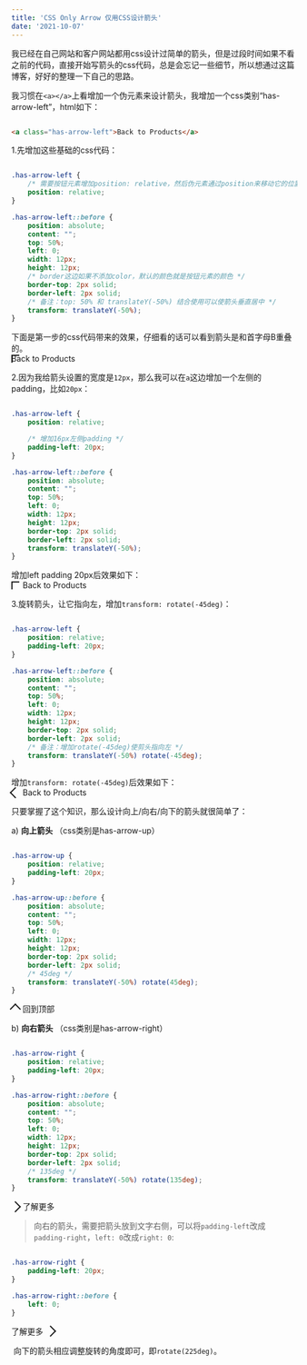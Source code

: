 ```yaml
---
title: 'CSS Only Arrow 仅用CSS设计箭头'
date: '2021-10-07'
---
```


我已经在自己网站和客户网站都用css设计过简单的箭头，但是过段时间如果不看之前的代码，直接开始写箭头的css代码，总是会忘记一些细节，所以想通过这篇博客，好好的整理一下自己的思路。

我习惯在`<a></a>`上看增加一个伪元素来设计箭头，我增加一个css类别“has-arrow-left”，html如下：
```html

<a class="has-arrow-left">Back to Products</a>

```

1.先增加这些基础的css代码：
```css

.has-arrow-left {
    /* 需要按钮元素增加position: relative，然后伪元素通过position来移动它的位置 */
    position: relative;
}

.has-arrow-left::before {
    position: absolute;
    content: "";
    top: 50%;
    left: 0;
    width: 12px;
    height: 12px;
    /* border这边如果不添加color，默认的颜色就是按钮元素的颜色 */
    border-top: 2px solid;
    border-left: 2px solid;
    /* 备注：top: 50% 和 translateY(-50%) 结合使用可以使箭头垂直居中 */
    transform: translateY(-50%);
}

```

下面是第一步的css代码带来的效果，仔细看的话可以看到箭头是和首字母B重叠的。<br>
<a class="has-arrow-left-1">Back to Products</a>
<style>
.has-arrow-left-1 {
  position: relative;
}
.has-arrow-left-1::before {
  position: absolute;
  content: "";
  top: 50%;
  left: 0;
  width: 12px;
  height: 12px;
  border-top: 2px solid;
  border-left: 2px solid;
  transform: translateY(-50%);
}
</style>

2.因为我给箭头设置的宽度是`12px`，那么我可以在`a`这边增加一个左侧的padding，比如`20px`：
```css

.has-arrow-left {
    position: relative;

    /* 增加16px左侧padding */
    padding-left: 20px;
}

.has-arrow-left::before {
    position: absolute;
    content: "";
    top: 50%;
    left: 0;
    width: 12px;
    height: 12px;
    border-top: 2px solid;
    border-left: 2px solid;
    transform: translateY(-50%);
}

```

增加left padding 20px后效果如下：<br>
<a class="has-arrow-left-2">Back to Products</a>
<style>
.has-arrow-left-2 {
  position: relative;
  padding-left: 20px;
}
.has-arrow-left-2::before {
  position: absolute;
  content: "";
  top: 50%;
  left: 0;
  width: 12px;
  height: 12px;
  border-top: 2px solid;
  border-left: 2px solid;
  transform: translateY(-50%);
}
</style>

3.旋转箭头，让它指向左，增加`transform: rotate(-45deg)`：
```css

.has-arrow-left {
    position: relative;
    padding-left: 20px;
}

.has-arrow-left::before {
    position: absolute;
    content: "";
    top: 50%;
    left: 0;
    width: 12px;
    height: 12px;
    border-top: 2px solid;
    border-left: 2px solid;
    /* 备注：增加rotate(-45deg)使剪头指向左 */
    transform: translateY(-50%) rotate(-45deg);
}

```
增加`transform: rotate(-45deg)`后效果如下：<br>
<a class="has-arrow-left-3">Back to Products</a>
<style>
.has-arrow-left-3 {
  position: relative;
  padding-left: 20px;
}
.has-arrow-left-3::before {
  position: absolute;
  content: "";
  top: 50%;
  left: 0;
  width: 12px;
  height: 12px;
  border-top: 2px solid;
  border-left: 2px solid;
  transform: translateY(-50%) rotate(-45deg);
}
</style>

只要掌握了这个知识，那么设计向上/向右/向下的箭头就很简单了：


a) **向上箭头** （css类别是has-arrow-up）
```css

.has-arrow-up {
    position: relative;
    padding-left: 20px;
}

.has-arrow-up::before {
    position: absolute;
    content: "";
    top: 50%;
    left: 0;
    width: 12px;
    height: 12px;
    border-top: 2px solid;
    border-left: 2px solid;
    /* 45deg */
    transform: translateY(-50%) rotate(45deg);
}

```
<a class="has-arrow-up">回到顶部</a>
<style>
.has-arrow-up {
  position: relative;
  padding-left: 20px;
}
.has-arrow-up::before {
  position: absolute;
  content: "";
  top: 50%;
  left: 0;
  width: 12px;
  height: 12px;
  border-top: 2px solid;
  border-left: 2px solid;
  transform: translateY(-50%) rotate(45deg);
}
</style>

b) **向右箭头** （css类别是has-arrow-right）

```css

.has-arrow-right {
    position: relative;
    padding-left: 20px;
}

.has-arrow-right::before {
    position: absolute;
    content: "";
    top: 50%;
    left: 0;
    width: 12px;
    height: 12px;
    border-top: 2px solid;
    border-left: 2px solid;
    /* 135deg */
    transform: translateY(-50%) rotate(135deg);
}

```

<a class="has-arrow-right">了解更多</a>
<style>
.has-arrow-right {
  position: relative;
  padding-left: 20px;
}
.has-arrow-right::before {
  position: absolute;
  content: "";
  top: 50%;
  left: 0;
  width: 12px;
  height: 12px;
  border-top: 2px solid;
  border-left: 2px solid;
  transform: translateY(-50%) rotate(135deg);
}
</style>

> 向右的箭头，需要把箭头放到文字右侧，可以将`padding-left`改成`padding-right`，`left: 0`改成`right: 0`:

```css

.has-arrow-right {
    padding-left: 20px;
}

.has-arrow-right::before {
    left: 0;
}

```

<a class="has-arrow-right-2">了解更多</a>
<style>
.has-arrow-right-2 {
  position: relative;
  padding-right: 20px;
}
.has-arrow-right-2::before {
  position: absolute;
  content: "";
  top: 50%;
  right: 0;
  width: 12px;
  height: 12px;
  border-top: 2px solid;
  border-left: 2px solid;
  transform: translateY(-50%) rotate(135deg);
}
</style>

 向下的箭头相应调整旋转的角度即可，即`rotate(225deg)`。